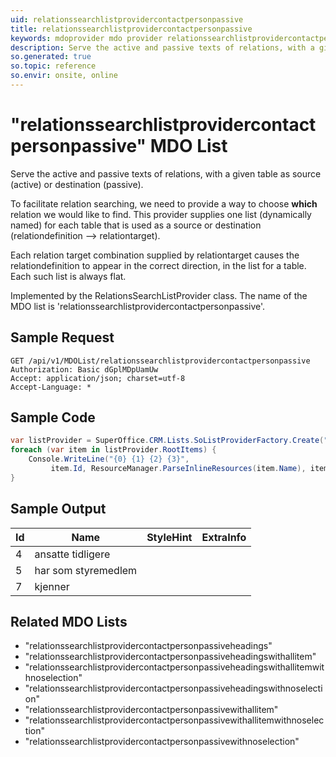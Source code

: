 ```yaml
---
uid: relationssearchlistprovidercontactpersonpassive
title: relationssearchlistprovidercontactpersonpassive
keywords: mdoprovider mdo provider relationssearchlistprovidercontactpersonpassive
description: Serve the active and passive texts of relations, with a given table as source (active) or destination (passive).
so.generated: true
so.topic: reference
so.envir: onsite, online
---
```


# "relationssearchlistprovidercontactpersonpassive" MDO List
Serve the active and passive texts of relations, with a given table as source (active)
or destination (passive).

To facilitate relation searching, we need to provide a way to choose <b>which</b> relation we
would like to find. This provider supplies one list (dynamically named) for each table that
is used as a source or destination (relationdefinition --&gt; relationtarget).


Each relation target combination supplied by relationtarget causes the relationdefinition to
appear in the correct direction, in the list for a table. Each such list is always flat.

Implemented by the <see cref="T:SuperOffice.CRM.Lists.RelationsSearchListProvider">RelationsSearchListProvider</see> class.
The name of the MDO list is 'relationssearchlistprovidercontactpersonpassive'.




## Sample Request

```http!
GET /api/v1/MDOList/relationssearchlistprovidercontactpersonpassive
Authorization: Basic dGplMDpUamUw
Accept: application/json; charset=utf-8
Accept-Language: *

```

## Sample Code
```cs
var listProvider = SuperOffice.CRM.Lists.SoListProviderFactory.Create("relationssearchlistprovidercontactpersonpassive", forceFlatList: true);
foreach (var item in listProvider.RootItems) {
    Console.WriteLine("{0} {1} {2} {3}", 
         item.Id, ResourceManager.ParseInlineResources(item.Name), item.StyleHint, item.ExtraInfo);
}
```

## Sample Output

|Id   | Name  |StyleHint|ExtraInfo |
| --- | ----- | ------- | -------- |
|4|ansatte tidligere|||
|5|har som styremedlem|||
|7|kjenner|||


## Related MDO Lists

* "relationssearchlistprovidercontactpersonpassiveheadings"
* "relationssearchlistprovidercontactpersonpassiveheadingswithallitem"
* "relationssearchlistprovidercontactpersonpassiveheadingswithallitemwithnoselection"
* "relationssearchlistprovidercontactpersonpassiveheadingswithnoselection"
* "relationssearchlistprovidercontactpersonpassivewithallitem"
* "relationssearchlistprovidercontactpersonpassivewithallitemwithnoselection"
* "relationssearchlistprovidercontactpersonpassivewithnoselection"
